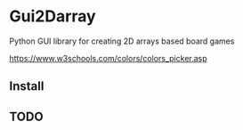 # Gui2Darray

Python GUI library for creating 2D arrays based board games


https://www.w3schools.com/colors/colors_picker.asp

## Install

## TODO